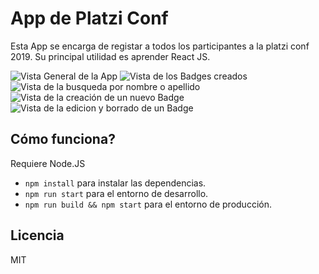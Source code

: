 # App de Platzi Conf

Esta App se encarga de registar a todos los participantes a la platzi conf 2019. Su principal utilidad es aprender React JS.

![Vista General de la App](./src/readme-static/Captura_1.PNG)
![Vista de los Badges creados](./src/readme-static/Captura_2.PNG)
![Vista de la busqueda por nombre o apellido](./src/readme-static/Captura_3.PNG)
![Vista de la creación de un nuevo Badge](./src/readme-static/Captura_4.PNG)
![Vista de la edicion y borrado de un Badge](./src/readme-static/Captura_5.PNG)

## Cómo funciona?

Requiere Node.JS

* `npm install` para instalar las dependencias.
* `npm run start` para el entorno de desarrollo.
* `npm run build && npm start` para el entorno de producción.

## Licencia

MIT